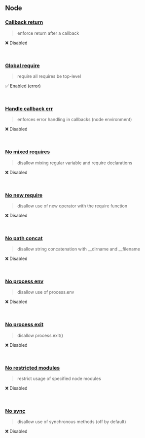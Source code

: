 
## Node


### [Callback return](http://eslint.org/docs/rules/callback-return)

> enforce return after a callback


:x: Disabled

<br />



### [Global require](http://eslint.org/docs/rules/global-require)

> require all requires be top-level


:white_check_mark: Enabled (error)

<br />



### [Handle callback err](http://eslint.org/docs/rules/handle-callback-err)

> enforces error handling in callbacks (node environment)


:x: Disabled

<br />



### [No mixed requires](http://eslint.org/docs/rules/no-mixed-requires)

> disallow mixing regular variable and require declarations


:x: Disabled

<br />



### [No new require](http://eslint.org/docs/rules/no-new-require)

> disallow use of new operator with the require function


:x: Disabled

<br />



### [No path concat](http://eslint.org/docs/rules/no-path-concat)

> disallow string concatenation with __dirname and __filename


:x: Disabled

<br />



### [No process env](http://eslint.org/docs/rules/no-process-env)

> disallow use of process.env


:x: Disabled

<br />



### [No process exit](http://eslint.org/docs/rules/no-process-exit)

> disallow process.exit()


:x: Disabled

<br />



### [No restricted modules](http://eslint.org/docs/rules/no-restricted-modules)

> restrict usage of specified node modules


:x: Disabled

<br />



### [No sync](http://eslint.org/docs/rules/no-sync)

> disallow use of synchronous methods (off by default)


:x: Disabled

<br />


